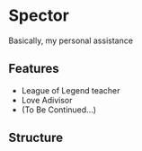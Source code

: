# Spector
Basically, my personal assistance

## Features
- League of Legend teacher
- Love Adivisor
- (To Be Continued...)

## Structure
